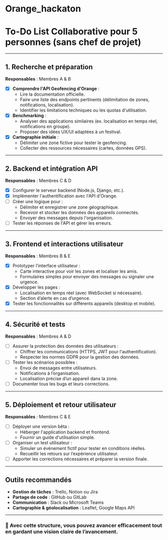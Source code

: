 # Orange_hackaton
# To-Do List Collaborative pour 5 personnes (sans chef de projet)

---

## 1. Recherche et préparation
**Responsables** : Membres A & B  
- [x] **Comprendre l'API Geofencing d'Orange** :  
  - Lire la documentation officielle.  
  - Faire une liste des endpoints pertinents (délimitation de zones, notifications, localisation).  
  - Identifier les limitations techniques ou les quotas d'utilisation.  
- [x] **Benchmarking** :  
  - Analyser des applications similaires (ex. localisation en temps réel, notifications en groupe).  
  - Proposer des idées UX/UI adaptées à un festival.  
- [x] **Cartographie initiale** :  
  - Délimiter une zone fictive pour tester le geofencing.  
  - Collecter des ressources nécessaires (cartes, données GPS).  

---

## 2. Backend et intégration API
**Responsables** : Membres C & D  
- [x] Configurer le serveur backend (Node.js, Django, etc.).  
- [x] Implémenter l'authentification avec l'API d'Orange.  
- [ ] Créer une logique pour :  
  - Délimiter et enregistrer une zone géographique.  
  - Recevoir et stocker les données des appareils connectés.  
  - Envoyer des messages depuis l'organisation.  
- [ ] Tester les réponses de l'API et gérer les erreurs.  

---

## 3. Frontend et interactions utilisateur
**Responsables** : Membres B & E  
- [x] Prototyper l’interface utilisateur :  
  - Carte interactive pour voir les zones et localiser les amis.  
  - Formulaires simples pour envoyer des messages ou signaler une urgence.  
- [x] Développer les pages :  
  - Localisation en temps réel (avec WebSocket si nécessaire).  
  - Section d’alerte en cas d’urgence.  
- [x] Tester les fonctionnalités sur différents appareils (desktop et mobile).  

---

## 4. Sécurité et tests
**Responsables** : Membres A & D  
- [ ] Assurer la protection des données des utilisateurs :  
  - Chiffrer les communications (HTTPS, JWT pour l'authentification).  
  - Respecter les normes GDPR pour la gestion des données.  
- [ ] Tester les scénarios possibles :  
  - Envoi de messages entre utilisateurs.  
  - Notifications à l’organisation.  
  - Localisation précise d’un appareil dans la zone.  
- [ ] Documenter tous les bugs et leurs corrections.  

---

## 5. Déploiement et retour utilisateur
**Responsables** : Membres C & E  
- [ ] Déployer une version bêta :  
  - Héberger l'application backend et frontend.  
  - Fournir un guide d'utilisation simple.  
- [ ] Organiser un test utilisateur :  
  - Simuler un événement fictif pour tester en conditions réelles.  
  - Recueillir les retours sur l’expérience utilisateur.  
- [ ] Apporter les corrections nécessaires et préparer la version finale.  

---

## Outils recommandés
- **Gestion de tâches** : Trello, Notion ou Jira  
- **Partage de code** : GitHub ou GitLab  
- **Communication** : Slack ou Microsoft Teams  
- **Cartographie & géolocalisation** : Leaflet, Google Maps API  

---

### 🚀 Avec cette structure, vous pouvez avancer efficacement tout en gardant une vision claire de l’avancement.
